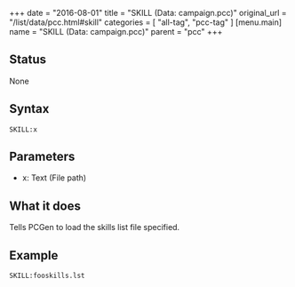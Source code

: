 +++
date = "2016-08-01"
title = "SKILL (Data: campaign.pcc)"
original_url = "/list/data/pcc.html#skill"
categories = [ "all-tag", "pcc-tag" ]
[menu.main]
    name = "SKILL (Data: campaign.pcc)"
    parent = "pcc"
+++

## Status

None

## Syntax

`SKILL:x`

## Parameters

-   x: Text (File path)



What it does
------------

Tells PCGen to load the skills list file specified.

Example
-------

`SKILL:fooskills.lst`

